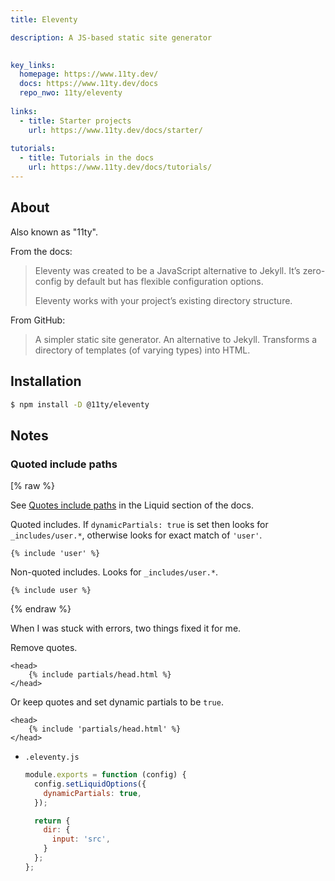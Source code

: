 ```yaml
---
title: Eleventy

description: A JS-based static site generator

  
key_links:
  homepage: https://www.11ty.dev/
  docs: https://www.11ty.dev/docs
  repo_nwo: 11ty/eleventy
  
links:
  - title: Starter projects
    url: https://www.11ty.dev/docs/starter/
    
tutorials:
  - title: Tutorials in the docs
    url: https://www.11ty.dev/docs/tutorials/
---
```


## About

Also known as "11ty".

From the docs:

> Eleventy was created to be a JavaScript alternative to Jekyll. It’s zero-config by default but has flexible configuration options.
> 
> Eleventy works with your project’s existing directory structure.

From GitHub:

> A simpler static site generator. An alternative to Jekyll. Transforms a directory of templates (of varying types) into HTML. 


## Installation

```sh
$ npm install -D @11ty/eleventy
```


## Notes

### Quoted include paths

[% raw %} 

See [Quotes include paths](https://www.11ty.dev/docs/languages/liquid/#quoted-include-paths) in the Liquid section of the docs.

Quoted includes. If `dynamicPartials: true` is set then looks for `_includes/user.*`, otherwise looks for exact match of `'user'`.
 
```liquid
{% include 'user' %}
```

Non-quoted includes. Looks for `_includes/user.*`.

```liquid
{% include user %} 
```

{% endraw %}

When I was stuck with errors, two things fixed it for me.

Remove quotes.

```liquiid
<head>
    {% include partials/head.html %}
</head>
```

Or keep quotes and set dynamic partials to be `true`.

```liquid
<head>
    {% include 'partials/head.html' %}
</head>
```

- `.eleventy.js`
    ```javascript
    module.exports = function (config) {
      config.setLiquidOptions({
        dynamicPartials: true,
      });

      return {
        dir: {
          input: 'src',
        }
      };
    };
    ```
